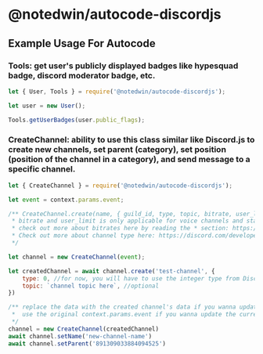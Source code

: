 # @notedwin/autocode-discordjs

## Example Usage For Autocode

### **Tools:** get user's publicly displayed badges like hypesquad badge, discord moderator badge, etc.
```js
let { User, Tools } = require('@notedwin/autocode-discordjs');

let user = new User();

Tools.getUserBadges(user.public_flags);
```

### **CreateChannel:** ability to use this class similar like Discord.js to create new channels, set parent (category), set position (position of the channel in a category), and send message to a specific channel.
```js
let { CreateChannel } = require('@notedwin/autocode-discordjs');

let event = context.params.event;

/** CreateChannel.create(name, { guild_id, type, topic, bitrate, user_limit, rate_limit_per_user, position, permission_overwrites, parent_id, nsfw });
 * bitrate and user_limit is only applicable for voice channels and stage channels.
 * check out more about bitrates here by reading the * section: https://discord.com/developers/docs/resources/channel#modify-channel-json-params-guild-channel
 * Check out more about channel type here: https://discord.com/developers/docs/resources/channel#channel-object-channel-types
 */

let channel = new CreateChannel(event);

let createdChannel = await channel.create('test-channel', {
    type: 0, //for now, you will have to use the integer type from Discord Dev Portal. An alternative way is coming soon.
    topic: `channel topic here`, //optional
})

/** replace the data with the created channel's data if you wanna update the created channel's info.
 *  use the original context.params.event if you wanna update the current channel's info instead.
 */
channel = new CreateChannel(createdChannel)
await channel.setName('new-channel-name')
await channel.setParent('891309033884094525')
```
